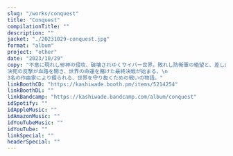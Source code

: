 ```yaml
---
slug: "/works/conquest"
title: "Conquest"
compilationTitle: ""
description: ""
jacket: "./20231029-conquest.jpg"
format: "album"
project: "other"
date: "2023/10/29"
copy: "不意に現れし邪神の侵攻、破壊されゆくサイバー世界。敗れし防衛軍の絶望と、差し込む一筋の光明。\n
決死の反撃が血路を開き、世界の命運を賭けた最終決戦が始まる。\n
3名の作曲家により綴られる、世界を守り抜くための戦いの物語。"
linkBoothCD: "https://kashiwade.booth.pm/items/5214254"
linkBoothDL: ""
linkBandcamp: "https://kashiwade.bandcamp.com/album/conquest"
idSpotify: ""
idAppleMusic: ""
idAmazonMusic: ""
idYouTubeMusic: ""
idYouTube: ""
linkSpecial: ""
headerSpecial: ""
---
```

